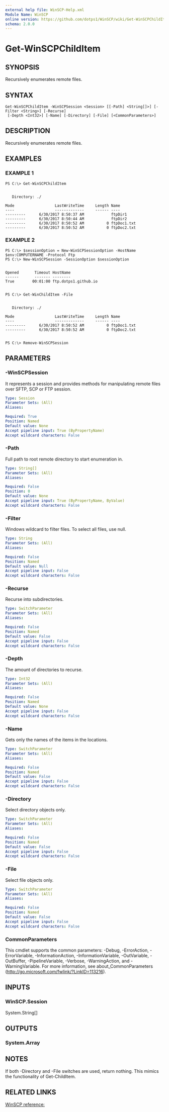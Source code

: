 ```yaml
---
external help file: WinSCP-Help.xml
Module Name: WinSCP
online version: https://github.com/dotps1/WinSCP/wiki/Get-WinSCPChildItem
schema: 2.0.0
---
```


# Get-WinSCPChildItem

## SYNOPSIS
Recursively enumerates remote files.

## SYNTAX

```
Get-WinSCPChildItem -WinSCPSession <Session> [[-Path] <String[]>] [-Filter <String>] [-Recurse]
 [-Depth <Int32>] [-Name] [-Directory] [-File] [<CommonParameters>]
```

## DESCRIPTION
Recursively enumerates remote files.

## EXAMPLES

### EXAMPLE 1
```
PS C:\> Get-WinSCPChildItem


   Directory: ./

Mode                  LastWriteTime     Length Name
----                  -------------     ------ ----
---------      6/30/2017 8:50:37 AM            ftpDir1
---------      6/30/2017 8:50:44 AM            ftpDir2
---------      6/30/2017 8:50:52 AM          0 ftpDoc1.txt
---------      6/30/2017 8:50:52 AM          0 ftpDoc2.txt
```

### EXAMPLE 2
```
PS C:\> $sessionOption = New-WinSCPSessionOption -HostName $env:COMPUTERNAME -Protocol Ftp
PS C:\> New-WinSCPSession -SessionOption $sessionOption


Opened       Timeout HostName
------       ------- --------
True        00:01:00 ftp.dotps1.github.io


PS C:\> Get-WinChildItem -File


   Directory: ./

Mode                  LastWriteTime     Length Name
----                  -------------     ------ ----
---------      6/30/2017 8:50:52 AM          0 ftpDoc1.txt
---------      6/30/2017 8:50:52 AM          0 ftpDoc2.txt


PS C:\> Remove-WinSCPSession
```

## PARAMETERS

### -WinSCPSession
It represents a session and provides methods for manipulating remote files over SFTP, SCP or FTP session.

```yaml
Type: Session
Parameter Sets: (All)
Aliases:

Required: True
Position: Named
Default value: None
Accept pipeline input: True (ByPropertyName)
Accept wildcard characters: False
```

### -Path
Full path to root remote directory to start enumeration in.

```yaml
Type: String[]
Parameter Sets: (All)
Aliases:

Required: False
Position: 0
Default value: None
Accept pipeline input: True (ByPropertyName, ByValue)
Accept wildcard characters: False
```

### -Filter
Windows wildcard to filter files.
To select all files, use null.

```yaml
Type: String
Parameter Sets: (All)
Aliases:

Required: False
Position: Named
Default value: Null
Accept pipeline input: False
Accept wildcard characters: False
```

### -Recurse
Recurse into subdirectories.

```yaml
Type: SwitchParameter
Parameter Sets: (All)
Aliases:

Required: False
Position: Named
Default value: False
Accept pipeline input: False
Accept wildcard characters: False
```

### -Depth
The amount of directories to recurse.

```yaml
Type: Int32
Parameter Sets: (All)
Aliases:

Required: False
Position: Named
Default value: None
Accept pipeline input: False
Accept wildcard characters: False
```

### -Name
Gets only the names of the items in the locations.

```yaml
Type: SwitchParameter
Parameter Sets: (All)
Aliases:

Required: False
Position: Named
Default value: False
Accept pipeline input: False
Accept wildcard characters: False
```

### -Directory
Select directory objects only.

```yaml
Type: SwitchParameter
Parameter Sets: (All)
Aliases:

Required: False
Position: Named
Default value: False
Accept pipeline input: False
Accept wildcard characters: False
```

### -File
Select file objects only.

```yaml
Type: SwitchParameter
Parameter Sets: (All)
Aliases:

Required: False
Position: Named
Default value: False
Accept pipeline input: False
Accept wildcard characters: False
```

### CommonParameters
This cmdlet supports the common parameters: -Debug, -ErrorAction, -ErrorVariable, -InformationAction, -InformationVariable, -OutVariable, -OutBuffer, -PipelineVariable, -Verbose, -WarningAction, and -WarningVariable.
For more information, see about_CommonParameters (http://go.microsoft.com/fwlink/?LinkID=113216).

## INPUTS

### WinSCP.Session
System.String\[\]

## OUTPUTS

### System.Array

## NOTES
If both -Directory and -File switches are used, return nothing.
This mimics the functionality of Get-ChildItem.

## RELATED LINKS

[WinSCP reference:](https://winscp.net/eng/docs/library_session_enumerateremotefiles)

